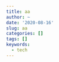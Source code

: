 ```yaml
---
title: aa
author: ~
date: '2020-08-16'
slug: aa
categories: []
tags: []
keywords:
  - tech
---
```


<!--more-->
